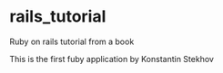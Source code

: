 # rails_tutorial
Ruby on rails tutorial from a book

This is the first fuby application by Konstantin Stekhov